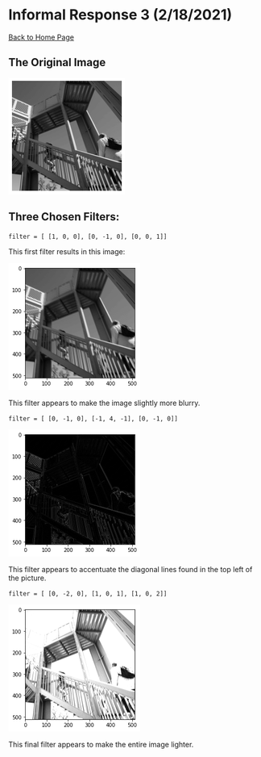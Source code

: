 # Informal Response 3 (2/18/2021)

[Back to Home Page](https://jeremy-swack.github.io/applied-machine-learning/)

## The Original Image

![image_org](inf_resp_3_orig.png)

## Three Chosen Filters:

```
filter = [ [1, 0, 0], [0, -1, 0], [0, 0, 1]]
```

This first filter results in this image:

![image_1](inf_resp_3_img_1.png)

This filter appears to make the image slightly more blurry.

```
filter = [ [0, -1, 0], [-1, 4, -1], [0, -1, 0]]
```

![image_2](inf_resp_3_img_2.png)

This filter appears to accentuate the diagonal lines found in the top left of the picture.

```
filter = [ [0, -2, 0], [1, 0, 1], [1, 0, 2]]
```

![image_3](inf_resp_3_img_3.png)

This final filter appears to make the entire image lighter.
